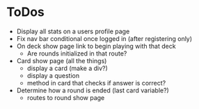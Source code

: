 # ToDos

- Display all stats on a users profile page
- Fix nav bar conditional once logged in (after registering only)
- On deck show page link to begin playing with that deck
  - Are rounds initialized in that route?
- Card show page (all the things)
  - display a card (make a div?)
  - display a question
  - method in card that checks if answer is correct?
- Determine how a round is ended (last card variable?)
  - routes to round show page

